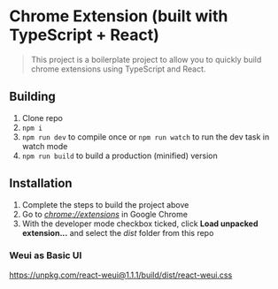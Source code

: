 # Chrome Extension (built with TypeScript + React)

> This project is a boilerplate project to allow you to quickly build chrome extensions using TypeScript and React.

## Building

1.  Clone repo
2.  `npm i`
3.  `npm run dev` to compile once or `npm run watch` to run the dev task in watch mode
4.  `npm run build` to build a production (minified) version

## Installation

1.  Complete the steps to build the project above
2.  Go to [_chrome://extensions_](chrome://extensions) in Google Chrome
3.  With the developer mode checkbox ticked, click **Load unpacked extension...** and select the _dist_ folder from this repo


### Weui as Basic UI
https://unpkg.com/react-weui@1.1.1/build/dist/react-weui.css
